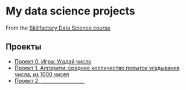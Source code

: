 # My data science projects
From the [Skillfactory Data Science course](https://apps.skillfactory.ru/learning/dashboard)

## Проекты

* [Проект 0. Игра: Угадай число](https://github.com/MishaCh1981/Misha_D_S/blob/main/project_0)
* [Проект 1. Алгоритм: среднее колличество попыток угадывания числа, из 1000 чисел](https://github.com/MishaCh1981/Misha_D_S/blob/main/project_1/game_home.py)
* [Проект 2. __________________](____________________)